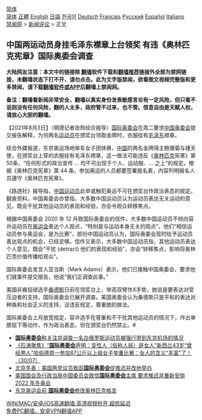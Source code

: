  <!-- 面包屑导航 --> <div class="breadcrumb"><!-- GTranslate: https://gtranslate.io/ -->  <div class="switcher notranslate">  <div class="selected">  <a href="#" onclick="return false;"> 简体</a>  </div>  <div class="option">  <a href="https://www.bannedbook.org" onclick="doGTranslate('zh-CN|zh-CN');jQuery('div.switcher div.selected a').html(jQuery(this).html());return false;" title="简体中文" class="nturl selected"> 简体</a>  <a href="https://www.bannedbook.org/zh-tw/" onclick="doGTranslate('zh-CN|zh-TW');jQuery('div.switcher div.selected a').html(jQuery(this).html());return false;" title="繁體中文" class="nturl"> 正體</a>  <a href="https://www.bannedbook.org/en/" onclick="doGTranslate('zh-CN|en');jQuery('div.switcher div.selected a').html(jQuery(this).html());return false;" title="English" class="nturl"> English</a>  <a href="https://www.bannedbook.org/ja/" onclick="doGTranslate('zh-CN|ja');jQuery('div.switcher div.selected a').html(jQuery(this).html());return false;" title="日本語" class="nturl"> 日語</a>  <a href="https://www.bannedbook.org/ko/" onclick="doGTranslate('zh-CN|ko');jQuery('div.switcher div.selected a').html(jQuery(this).html());return false;" title="한국어" class="nturl"> 한국어</a>  <a href="https://www.bannedbook.org/de/" onclick="doGTranslate('zh-CN|de');jQuery('div.switcher div.selected a').html(jQuery(this).html());return false;" title="Deutsch" class="nturl"> Deutsch</a>  <a href="https://www.bannedbook.org/fr/" onclick="doGTranslate('zh-CN|fr');jQuery('div.switcher div.selected a').html(jQuery(this).html());return false;" title="Français" class="nturl"> Français</a>  <a href="https://www.bannedbook.org/ru/" onclick="doGTranslate('zh-CN|ru');jQuery('div.switcher div.selected a').html(jQuery(this).html());return false;" title="Русский" class="nturl"> Русский</a>  <a href="https://www.bannedbook.org/es/" onclick="doGTranslate('zh-CN|es');jQuery('div.switcher div.selected a').html(jQuery(this).html());return false;" title="Español" class="nturl"> Español</a>  <a href="https://www.bannedbook.org/it/" onclick="doGTranslate('zh-CN|it');jQuery('div.switcher div.selected a').html(jQuery(this).html());return false;" title="Italiano" class="nturl"> Italiano</a>  </div>  </div>      <div class='breadcrumb-sub'><!-- Breadcrumb NavXT 6.3.0 --> <a href="https://www.bannedbook.org/" class="home">禁闻网</a> &gt; <a href="https://www.bannedbook.org/bnews/comments/" class="category">新闻评论</a> &gt; 正文</div></div><h2>中国两运动员身挂毛泽东襟章上台领奖 有违《奥林匹克宪章》国际奥委会调查</h2> <p class="notice"><b>大陆网友注意：本文中的链接除 <a href="https://github.com/bannedbook/fanqiang" >翻墙</a>软件下载和<a href="https://github.com/killgcd/justmysocks/blob/master/README.md">翻墙推荐</a>链接外全部为禁网链接，未翻墙状态下打不开，请勿点击。此为文字版禁闻，欲看图文视频完整版和更多禁闻，请下载<a href="https://github.com/bannedbook/fanqiang">翻墙软件或APP</a>后翻墙上禁闻网。</p><p>备注：翻墙看新闻非常安全，翻墙以真实身份发表敏感言论有一定风险，但只看不说则没有任何风险，翻的人太多，政府管不过来，也不管。信息自由是天赋人权，请放心大胆的翻墙。</b></p>  <div class="entry"> <p>              <a href="https://i2.wp.com/upload-images-bucket-v64rleca837do.s3.eu-west-1.amazonaws.com/wp-content/uploads/2021/08/03083813/0803-%E7%8D%8E-tu.png?fit=475%2C255&#038;ssl=1" data-caption=""></a>                            </p> <p>【2021年8月3日】（明德记者张玲综合报导）<a href="https://www.bannedbook.org/bnews/tag/%e5%9b%bd%e9%99%85%e5%a5%a5%e5%a7%94%e4%bc%9a/" class="st_tag internal_tag" rel="tag" title="标签 国际奥委会 下的日志">国际奥委会</a>在周二要求<span class='wp_keywordlink_affiliate'><a href="https://www.bannedbook.org/" title="中国" target="_blank">中国</a></span><a href="https://www.bannedbook.org/bnews/tag/%e5%a5%a5%e5%a7%94%e4%bc%9a/" class="st_tag internal_tag" rel="tag" title="标签 奥委会 下的日志">奥委会</a>提交报告解释，为何两名<a href="https://www.bannedbook.org/bnews/tag/%E8%BF%90%E5%8A%A8%E5%91%98/" class="st_tag internal_tag" rel="tag" title="标签 运动员 下的日志">运动员</a>在颁奖台领取金牌时，衣服挂有<a href="https://www.bannedbook.org/bnews/tag/%e6%af%9b%e6%b3%bd%e4%b8%9c/" class="st_tag internal_tag" rel="tag" title="标签 毛泽东 下的日志">毛泽东</a>襟章。</p>  <p>综合外媒报道，东京奥运场地单车女子团体赛，<a href="https://www.bannedbook.org/bnews/tag/%E4%B8%AD%E5%9B%BD/" class="st_tag internal_tag" rel="tag" title="标签 中国 下的日志">中国</a>的两名金牌得主鲍珊菊与锺天使，在颁奖台上穿的衣服挂有毛泽东襟章，这一做法可能违反《<a href="https://www.bannedbook.org/bnews/tag/%E5%A5%A5%E6%9E%97%E5%8C%B9%E5%85%8B/" class="st_tag internal_tag" rel="tag" title="标签 奥林匹克 下的日志">奥林匹克</a>宪章》第50条，“任何形式的政治宣传 … 均不可出现于个人、运动服、&#8230; 之上”的规定。根据《奥林匹克宪章》第 44 条，参加奥运的人员都要签署报名表，内容列明报名人员遵守《奥林匹克宪章》。</p> <p>《路透社》报导指，<a href="https://www.bannedbook.org/bnews/tag/%E4%B8%AD%E5%9B%BD%E8%BF%90%E5%8A%A8%E5%91%98/" class="st_tag internal_tag" rel="tag" title="标签 中国运动员 下的日志">中国运动员</a>此举或触犯奥运不可在颁奖台作政治表态的规定。翻查资料，中国奥委会亦曾指，大多数中国运动员认为运动员表达无关运动的意见，既会干扰其他运动员的表现和经验，亦会令观众转移焦点。</p>  <p>根据中国奥委会 2020 年 12 月致国际奥委会的信件，大多数中国运动员不倾向容许运动员在<a href="https://www.bannedbook.org/bnews/tag/%E5%A5%A5%E8%BF%90%E4%BC%9A/" class="st_tag internal_tag" rel="tag" title="标签 奥运会 下的日志">奥运会</a>表达个人观点，“特别是与运动本身无关的观点”，他们“相信运动员参与奥运会，是为比赛”，部份中国运动员认为，国际奥委会现时给予运动员表达观点的机会，已经足够。信件又表示，大多数中国运动员指，其他运动员表达个人意见，既会“干扰 (detract) 他们的表现和经验”，亦会“转移焦点，影响将奥林匹克价值传播给观众”。</p> <p>国际奥委会发言人亚当斯（Mark Adams）表示，他们已接触中国奥委会，要求他们就事件提交报告，他说“我们正调查此事。”</p>  <p>美国非裔铅球选手<a href="https://www.bannedbook.org/bnews/tag/%e6%a1%91%e5%be%b7%e6%96%af/" class="st_tag internal_tag" rel="tag" title="标签 桑德斯 下的日志">桑德斯</a>日前在领奖台上，举高双臂作X手势，她说是要表达对受压迫者的支持，国际奥委会已展开调查。美国奥委会认为桑德斯只是平和的表达对种族和社会正义的支持，没违反规定，尊重她的做法。</p> <p>国际奥委会上月放宽规定，容许选手在尊重和不干扰其他运动员的情况下，作出单膝屈下等动作，作为政治表态，但在颁奖台仍然禁止。#</p>  <ul class='op-related-articles' title='相关阅读'> <li><a href='https://www.bannedbook.org/bnews/baitai/20210802/1598554.html' target='_blank'><b>国际奥委会</b>称关注并调查一名白俄罗斯运动员被强行带到东京机场的情况</a></li> <li><a href='https://www.bannedbook.org/bnews/bannedvideo/20210731/1597452.html' target='_blank'>《石涛聚焦》“<b>国际奥委会</b>声明：变性人（俗称人妖）是女人”新西兰43岁“曾经男人”哈伯德周一参加87公斤以上级女子举重比赛：女人的含义“丰富”了！（30/07）</a></li> <li><a href='https://www.bannedbook.org/bnews/baitai/20210724/1593452.html' target='_blank'>北京冬奥｜美国两党议员致函<b>国际奥委会</b>促推迟并改地举办</a></li> <li><a href='https://www.bannedbook.org/bnews/headline/20210724/1593084.html' target='_blank'>美国国会及行政当局中国委员会致信<b>国际奥委会</b>主席 要求推迟并重新安排 2022 年冬奥会</a></li> <li><a href='https://www.bannedbook.org/bnews/comments/20210721/1590974.html' target='_blank'>东京奥运会前 <b>国际奥委会</b>修改奥林匹克格言</a></li> </ul> <p class="texttj"> <a href="https://github.com/bannedbook/fanqiang/wiki/V2ray%E6%9C%BA%E5%9C%BA" target="_blank">WIN/MAC/安卓/iOS高速翻墙:高清视频秒开,超低延迟</a><br/> <a href="https://github.com/bannedbook/fanqiang/wiki/%E7%A6%81%E9%97%BB%E7%BD%91%E5%AE%89%E5%8D%93%E7%BF%BB%E5%A2%99%E6%96%B0%E9%97%BBAPP" target="_blank">免费PC翻墙、安卓VPN翻墙APP</a></p><p>&nbsp;</p><a name='sharetosocial'></a>  <div style="margin-bottom:5px;padding-bottom:5px;clear:both"> <div id="archive-pix-1" class="banner-ads"> <!-- AuctionX Display platform tag START --> <div id="26318x728x90x621x_ADSLOT2" clicktrack="%%CLICK_URL_ESC%%"></div> <!-- AuctionX Display platform tag END --> </div> <div id="archive-pix-2" class="banner-ads"> <!-- AuctionX Display platform tag START --> <div id="26315x300x250x621x_ADSLOT2" clicktrack="%%CLICK_URL_ESC%%"></div> <!-- AuctionX Display platform tag END --> </div> </div>  <div id="archive-pix-1" class="banner-ads"> <!-- AuctionX Display platform tag START --> <div id="26318x728x90x621x_ADSLOT3" clicktrack="%%CLICK_URL_ESC%%"></div> <!-- AuctionX Display platform tag END --> </div> </div><!--END ENTRY--> 